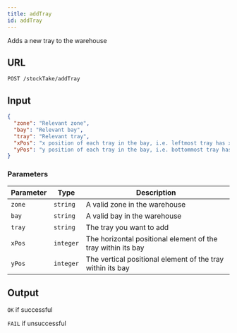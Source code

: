 ```yaml
---
title: addTray
id: addTray
---
```

Adds a new tray to the warehouse

## URL

```http
POST /stockTake/addTray
```

## Input

```json
{
  "zone": "Relevant zone",
  "bay": "Relevant bay",
  "tray": "Relevant tray",
  "xPos": "x position of each tray in the bay, i.e. leftmost tray has xPos = 1",
  "yPos": "y position of each tray in the bay, i.e. bottommost tray has yPos = 1"
}
```

### Parameters

| Parameter | Type      | Description                                                  |
| --------- | --------- | ------------------------------------------------------------ |
| `zone`    | `string`  | A valid zone in the warehouse                                |
| `bay`     | `string`  | A valid bay in the warehouse                                 |
| `tray`    | `string`  | The tray you want to add                                     |
| `xPos`    | `integer` | The horizontal positional element of the tray within its bay |
| `yPos`    | `integer` | The vertical positional element of the tray within its bay   |

## Output

`OK` if successful

`FAIL` if unsuccessful